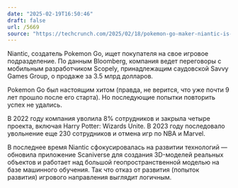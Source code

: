 ```yaml
---
date: "2025-02-19T16:50:46"
draft: false
url: /5669
source: "https://techcrunch.com/2025/02/18/pokemon-go-maker-niantic-is-reportedly-selling-its-games-division/"
---
```


Niantic, создатель Pokemon Go, ищет покупателя на свое игровое подразделение. По данным Bloomberg, компания ведет переговоры с мобильным разработчиком Scopely, принадлежащим саудовской Savvy Games Group, о продаже за 3.5 млрд долларов.

Pokemon Go был настоящим хитом (правда, не верится, что уже почти 9 лет прошло после его старта). Но последующие попытки повторить успех не удались.

В 2022 году компания уволила 8% сотрудников и закрыла четыре проекта, включая Harry Potter: Wizards Unite. В 2023 году последовало увольнение еще 230 сотрудников и отмена игр по NBA и Marvel.

В последнее время Niantic сфокусировалась на развитии технологий — обновила приложение Scaniverse для создания 3D-моделей реальных объектов и работает над большой геопространственной моделью на базе машинного обучения. Так что отказ от развития (попыток развития) игрового направления выглядит логичным.